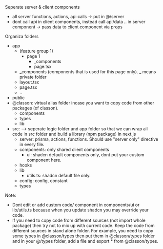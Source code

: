 Seperate server & client components
* all server functions, actions, api calls -> put in @/server
* dont call api in client components, instead call api/data .. in server component -> pass data to client component via props

Organiza folders
* app
  - (feature group 1)
    - page 1
      - _components   
      - page.tsx
  - _components (components that is used for this page only). _ means private folder
  - layout.tsx
  - page.tsx
  - ..
* public
* @classon: virtual alias folder incase you want to copy code from other packages (of classon).
  - components
  - types
  - lib
* src: --> seperate logic folder and app folder so that we can wrap all code in src folder and build a library (npm package) in next.js 
  - server: prisma, actions, functions. Should use "server only" directive in every file.
  - components: only shared client components
    - ui: shadcn default components only, dont put your custom component here.
  - hooks
  - lib
    - utils.ts: shadcn default file only.
  - config: config, constant
  - types
 
 Note:
  - Dont edit or add custom code/ component in components/ui or lib/utils.ts because when you update shadcn you may override your code.
  - If you need to copy code from different sources (not import whole package) then try not to mix up with current code. Keep the code from different sources in stand alone folder. For example, you need to copy some types in @classon/types then put them in @classon/types folder and in your @/types folder, add a file and export * from @classon/types.
 
  
